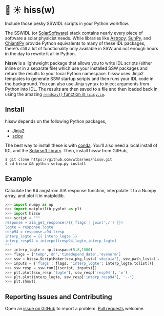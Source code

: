 # :snake: :sunny: hiss(w)
Include those pesky SSWIDL scripts in your Python workflow.

The SSWIDL (or [SolarSoftware](http://www.lmsal.com/solarsoft/)) stack contains nearly every piece of software a solar physicist needs. While libraries like [Astropy](http://www.astropy.org/), [SunPy](http://sunpy.org/), and [ChiantiPy](https://github.com/chianti-atomic/ChiantiPy) provide Python equivalents to many of these IDL packages, there's still a lot of functionality only available in SSW and not enough hours in the day to rewrite it all in Python.

**hissw** is a lightweight package that allows you to write IDL scripts (either inline or in a separate file) which use your installed SSW packages and return the results to your local Python namespace. hissw uses Jinja2 templates to generate SSW startup scripts and then runs your IDL code in the background. You can also use Jinja syntax to inject arguments from Python into IDL. The results are then saved to a file and then loaded back in using the amazing [`readsav()` function in `scipy.io`](https://docs.scipy.org/doc/scipy-0.14.0/reference/generated/scipy.io.readsav.html).

## Install
hissw depends on the following Python packages,

* [Jinja2](http://jinja.pocoo.org/docs/dev/)
* [scipy](https://docs.scipy.org/doc/)

The best way to install these is with [conda](https://www.anaconda.com/download/). You'll also need a local install of IDL and the [Solarsoft library](http://www.lmsal.com/solarsoft/). Then, install hissw from GitHub,

```shell
$ git clone https://github.com/wtbarnes/hissw.git
$ cd hissw && python setup.py install
```

## Example
Calculate the 94 angstrom AIA response function, interpolate it to a Numpy array, and plot it in matplotlib.

```python
>>> import numpy as np
>>> import matplotlib.pyplot as plt
>>> import hissw
>>> script = """
response = aia_get_response(/{{ flags | join(',/') }})
logte = response.logte
resp94 = response.a94.tresp
interp_logte = {{ interp_logte }}
interp_resp94 = interpol(resp94,logte,interp_logte)
"""
>>> interp_logte = np.linspace(5,8,1000)
>>> flags = ['temp','dn','timedepend_date','evenorm']
>>> ssw = hissw.ScriptMaker(ssw_pkg_list=['sdo/aia'], ssw_path_list=['aia'])
>>> inputs = {'flags': flags, 'interp_logte': interp_logte.tolist()}
>>> ssw_resp = ssw.run([(script, inputs)])
>>> plt.plot(ssw_resp['logte'], ssw_resp['resp94'], 'o')
>>> plt.plot(interp_logte, ssw_resp['interp_resp94'], '--')
>>> plt.show()
```

## Reporting Issues and Contributing
Open an [issue on GitHub](https://github.com/wtbarnes/hissw/issues) to report a problem. [Pull requests](https://github.com/wtbarnes/hissw/pulls) welcome.
